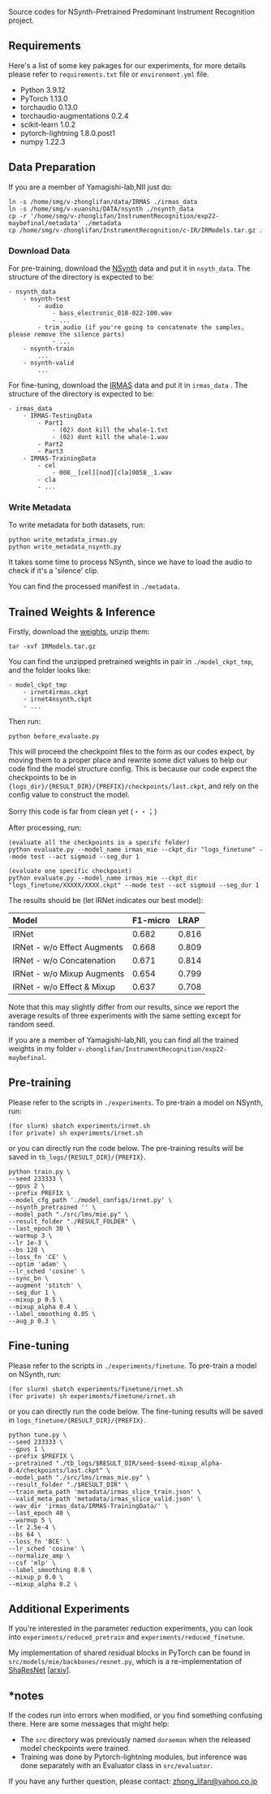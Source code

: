 Source codes for NSynth-Pretrained Predominant Instrument Recognition project.

## Requirements
Here's a list of some key pakages for our experiments, for more details please refer to `requirements.txt` file or `environment.yml` file.
- Python 3.9.12
- PyTorch 1.13.0
- torchaudio 0.13.0
- torchaudio-augmentations 0.2.4
- scikit-learn 1.0.2
- pytorch-lightning 1.8.0.post1
- numpy 1.22.3

## Data Preparation

If you are a member of Yamagishi-lab,NII just do:
```
ln -s /home/smg/v-zhonglifan/data/IRMAS ./irmas_data
ln -s /home/smg/v-xuanshi/DATA/nsynth ./nsynth_data
cp -r '/home/smg/v-zhonglifan/InstrumentRecognition/exp22-maybefinal/metadata' ./metadata
cp /home/smg/v-zhonglifan/InstrumentRecognition/c-IR/IRModels.tar.gz .
```

### Download Data
For pre-training, download the [NSynth](https://magenta.tensorflow.org/nsynth) data and put it in `nsyth_data`. The structure of the directory is expected to be:
```
- nsynth_data
    - nsynth-test
        - audio
            - bass_electronic_018-022-100.wav
            - ...
        - trim_audio (if you're going to concatenate the samples, please remove the silence parts)
            - ...
    - nsynth-train
        ...
    - nsynth-valid
        ...
```

For fine-tuning, download the [IRMAS](https://www.upf.edu/web/mtg/irmas) data and put it in `irmas_data` . The structure of the directory is expected to be:
```
- irmas_data
    - IRMAS-TestingData
        - Part1
            - (02) dont kill the whale-1.txt
            - (02) dont kill the whale-1.wav
        - Part2
        - Part3
    - IRMAS-TrainingData
        - cel
            - 008__[cel][nod][cla]0058__1.wav
        - cla
        - ...

```
### Write Metadata
To write metadata for both datasets, run:
```
python write_metadata_irmas.py
python write_metadata_nsynth.py
```
It takes some time to process NSynth, since we have to load the audio to check if it's a 'silence' clip.

You can find the processed manifest in `./metadata`.

## Trained Weights & Inference
Firstly, download the [weights](TODO), unzip them:
```
tar -xvf IRModels.tar.gz
```
You can find the unzipped pretrained weights in pair in `./model_ckpt_tmp`, and the folder looks like:
```
- model_ckpt_tmp
    - irnet4irmas.ckpt
    - irnet4nsynth.ckpt
    - ...
```
Then run:
```
python before_evaluate.py
```
This will proceed the checkpoint files to the form as our codes expect, by moving them to a proper place and rewrite some dict values to help our code find the model structure config. 
This is because our code expect the checkpoints to be in `{logs_dir}/{RESULT_DIR}/{PREFIX}/checkpoints/last.ckpt`, and rely on the config value to construct the model.

Sorry this code is far from clean yet (・・；)

After processing, run:
```
(evaluate all the checkpoints in a specifc folder)
python evaluate.py --model_name irmas_mie --ckpt_dir "logs_finetune" --mode test --act sigmoid --seg_dur 1

(evaluate one specific checkpoint)
python evaluate.py --model_name irmas_mie --ckpt_dir "logs_finetune/XXXXX/XXXX.ckpt" --mode test --act sigmoid --seg_dur 1
```

The results should be (let IRNet indicates our best model):

| Model                       | F1-micro | LRAP  | 
|:----------------------------|:---------|:------|
| IRNet                       | 0.682    | 0.816 |
| IRNet - w/o Effect Augments | 0.668    | 0.809 |
| IRNet - w/o Concatenation   | 0.671    | 0.814 |
| IRNet - w/o Mixup Augments  | 0.654    | 0.799 |
| IRNet - w/o Effect & Mixup  | 0.637    | 0.708 |


Note that this may slightly differ from our results, since we report the average results of three experiments with the same setting except for random seed.

If you are a member of Yamagishi-lab,NII, you can find all the trained weights in my folder `v-zhonglifan/InstrumentRecognition/exp22-maybefinal`.


## Pre-training
Please refer to the scripts in `./experiments`.
To pre-train a model on NSynth, run:
```
(for slurm) sbatch experiments/irnet.sh
(for private) sh experiments/irnet.sh
```
or you can directly run the code below. The pre-training results will be saved in `tb_logs/{RESULT_DIR}/{PREFIX}`.
```
python train.py \
--seed 233333 \
--gpus 2 \
--prefix PREFIX \
--model_cfg_path './model_configs/irnet.py' \
--nsynth_pretrained '' \
--model_path "./src/lms/mie.py" \
--result_folder "./RESULT_FOLDER" \
--last_epoch 30 \
--warmup 3 \
--lr 1e-3 \
--bs 128 \
--loss_fn 'CE' \
--optim 'adam' \
--lr_sched 'cosine' \
--sync_bn \
--augment 'stitch' \
--seg_dur 1 \
--mixup_p 0.5 \
--mixup_alpha 0.4 \
--label_smoothing 0.05 \
--aug_p 0.3 \
```
## Fine-tuning
Please refer to the scripts in `./experiments/finetune`.
To pre-train a model on NSynth, run:
```
(for slurm) sbatch experiments/finetune/irnet.sh
(for private) sh experiments/finetune/irnet.sh
```
or you can directly run the code below. The fine-tuning results will be saved in `logs_finetune/{RESULT_DIR}/{PREFIX}`.
```
python tune.py \
--seed 233333 \
--gpus 1 \
--prefix $PREFIX \
--pretrained "./tb_logs/$RESULT_DIR/seed-$seed-mixup_alpha-0.4/checkpoints/last.ckpt" \
--model_path "./src/lms/irmas_mie.py" \
--result_folder "./$RESULT_DIR" \
--train_meta_path 'metadata/irmas_slice_train.json' \
--valid_meta_path 'metadata/irmas_slice_valid.json' \
--wav_dir 'irmas_data/IRMAS-TrainingData/' \
--last_epoch 40 \
--warmup 5 \
--lr 2.5e-4 \
--bs 64 \
--loss_fn 'BCE' \
--lr_sched 'cosine' \
--normalize_amp \
--csf 'mlp' \
--label_smoothing 0.0 \
--mixup_p 0.0 \
--mixup_alpha 0.2 \
```

## Additional Experiments
If you're interested in the parameter reduction experiments, you can look into `experiments/reduced_pretrain` and `experiments/reduced_finetune`.

My implementation of shared residual blocks in PyTorch can be found in `src/models/mie/backbones/resnet.py`, which is a re-implementation of [ShaResNet](https://github.com/aboulch/sharesnet) [[arxiv](https://arxiv.org/abs/1702.08782)].

## *notes
If the codes run into errors when modified, or you find something confusing there. Here are some messages that might help:
* The `src` directory was previously named `doraemon` when the released model checkpoints were trained.
* Training was done by Pytorch-lightning modules, but inference was done separately with an Evaluator class in `src/evaluator`.

If you have any further question, please contact: [zhong_lifan@yahoo.co.jp](zhong_lifan@yahoo.co.jp)



